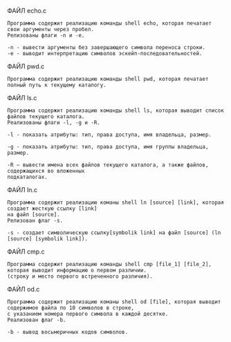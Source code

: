 ФАЙЛ echo.c

    Программа содержит реализацию команды shell echo, которая печатает свои аргументы через пробел.
    Релизованы флаги -n и -е.

    -n - вывести аргументы без завершающего символа переноса строки.
    -e - выводит интерпретацию символов эскейп-последовательностей.
    
ФАЙЛ pwd.c
    
    Программа содержит реализацию команды shell pwd, которая печатает полный путь к текущему каталогу.

ФАЙЛ ls.c

    Программа содержит реализацию команды shell ls, которая выводит список файлов текущего каталога.
    Реализованы флаги -l, -g и -R.

    -l - показать атрибуты: тип, права доступа, имя владельца, размер.

    -g - показать атрибуты: тип, права доступа, имя группы владельца, размер.

    -R – вывести имена всех файлов текущего каталога, а также файлов, содержащихся во вложенных 
    подкаталогах.
    
ФАЙЛ ln.c

    Программа содержит реализацию команы shell ln [source] [link], которая создает жесткую ссылку [link]
    на файл [source]. 
    Релизован флаг -s.

    -s - создает символическую ссылку[symbolik link] на файл [source] (ln [source] [symbolik link]).
    
ФАЙЛ cmp.c

    Программа содержит реализацию команды shell cmp [file_1] [file_2], которая выводит информацию о первом различии.
    (строку и место первого встреченного различия).
    
ФАЙЛ od.c

    Программа содержит реализацию команы shell od [file], которая выводит содержимое файла по 10 символов в строке,
    с указанием номера первого символа в каждой десятке. 
    Реализован флаг -b.

    -b - вывод восьмеричных кодов символов.